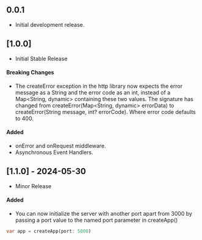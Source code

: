 ## 0.0.1

- Initial development release.

## [1.0.0]

- Initial Stable Release

#### Breaking Changes

- The createError exception in the http library now expects the error message as a String and the
  error code as an int, instead of a Map<String, dynamic> containing these two values. The signature
  has changed from createError(Map<String, dynamic> errorData) to createError(String message, int?
  errorCode). Where error code defaults to 400.

#### Added

- onError and onRequest middleware.
- Asynchronous Event Handlers.

## [1.1.0] - 2024-05-30

- Minor Release

#### Added

- You can now initialize the server with another port apart from 3000 by passing a port value to the
  named port parameter in createApp()

```dart
var app = createApp(port: 5000)
```

